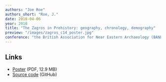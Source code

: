```yaml
---
authors: "Joe Roe"
authors_short: "Roe, J."
date: 2018-04-06
year: 2018
title: "The Zagros in Prehistory: geography, chronology, demography"
preview: "/images/zagros_c14_poster.jpg"
conference: "the British Association for Near Eastern Archaeology (BANEA) annual conference, Liverpool, 2019, and the KU Archaeology Day"
---
```


## Links

* [Poster](/pdf/Poster_KUArch2018.pdf) (PDF, 12.9 MB)
* [Source code](https://github.com/joeroe/zagrosc14) (GitHub)
